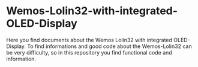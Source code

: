 # Wemos-Lolin32-with-integrated-OLED-Display
Here you find documents about the Wemos Lolin32 with integrated OLED-Display.
To find informations and good code about the Wemos-Lolin32 can be very difficulty, so in this repository you find functional code and information.

